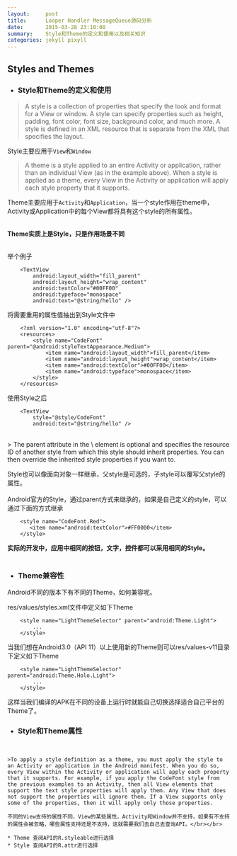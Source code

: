 ```yaml
---
layout:     post
title:      Looper Handler MessageQueue源码分析
date:       2015-03-28 23:10:00
summary:    Style和Theme的定义和使用以及相关知识
categories: jekyll pixyll
---
```


## Styles and Themes

* ### Style和Theme的定义和使用  


>A style is a collection of properties that specify the look and format for a View or window. A style can specify properties such as height, padding, font color, font size, background color, and much more. A style is defined in an XML resource that is separate from the XML that specifies the layout.

Style主要应用于`View`和`Window`

>A theme is a style applied to an entire Activity or application, rather than an individual View (as in the example above). When a style is applied as a theme, every View in the Activity or application will apply each style property that it supports. 


Theme主要应用于`Activity`和`Application`，当一个style作用在theme中，Activity或Application中的每个View都将具有这个style的所有属性。

</br>**Theme实质上是Style，只是作用场景不同**  </br></br>



举个例子

```
	<TextView
	    android:layout_width="fill_parent"
	    android:layout_height="wrap_content"
	    android:textColor="#00FF00"
	    android:typeface="monospace"
	    android:text="@string/hello" />
 ```
将需要重用的属性值抽出到Style文件中

```
	<?xml version="1.0" encoding="utf-8"?>
	<resources>
	    <style name="CodeFont" parent="@android:styleTextAppearance.Medium">
	        <item name="android:layout_width">fill_parent</item>
	        <item name="android:layout_height">wrap_content</item>
	        <item name="android:textColor">#00FF00</item>
	        <item name="android:typeface">monospace</item>
	    </style>
	</resources>
```
使用Style之后

```
	<TextView
    	style="@style/CodeFont"
    	android:text="@string/hello" />
```
</br>
> The parent attribute in the \<style\> element is optional and specifies the resource ID of another style from which this style should inherit properties. You can then override the inherited style properties if you want to.  

Style也可以像面向对象一样继承，父style是可选的，子style可以覆写父style的属性。</br>  
Android官方的Style，通过parent方式来继承的，如果是自己定义的style，可以通过下面的方式继承  

```
	<style name="CodeFont.Red">
       <item name="android:textColor">#FF0000</item>
	</style>
```


**实际的开发中，应用中相同的按钮，文字，控件都可以采用相同的Style。**</br></br>




* ### Theme兼容性

Android不同的版本下有不同的Theme，如何兼容呢。

res/values/styles.xml文件中定义如下Theme

```
	<style name="LightThemeSelector" parent="android:Theme.Light">
    	...
	</style>
```
当我们想在Android3.0（API 11）以上使用新的Theme则可以res/values-v11目录下定义如下Theme

```
	<style name="LightThemeSelector" parent="android:Theme.Holo.Light">
    	...
	</style>

```

这样当我们编译的APK在不同的设备上运行时就能自己切换选择适合自己平台的Theme了。



* ### Style和Theme属性
</br>

	
	>To apply a style definition as a theme, you must apply the style to an Activity or application in the Android manifest. When you do so, every View within the Activity or application will apply each property that it supports. For example, if you apply the CodeFont style from the previous examples to an Activity, then all View elements that support the text style properties will apply them. Any View that does not support the properties will ignore them. If a View supports only some of the properties, then it will apply only those properties.
	
	不同的View支持的属性不同，View的某些属性，Activity和Window并不支持，如果有不支持的属性会被忽略，哪些属性支持还是不支持，这就需要我们去自己去查询API。</br></br>
	
	* Theme 查阅API的R.styleable进行选择
	* Style 查阅API的R.attr进行选择
	
	
	
 



